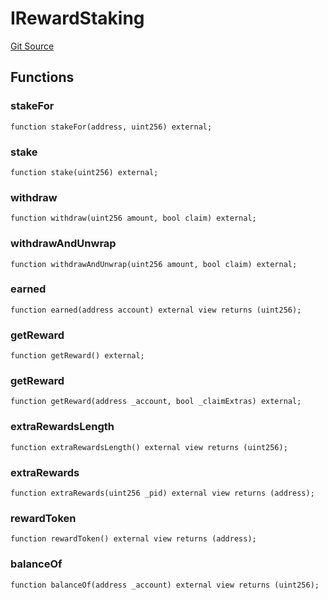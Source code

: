 # IRewardStaking
[Git Source](https://github.com/larrythecucumber321/protocol/blob/77d337b8595ba96d069ded321419b36a61984170/contracts/plugins/assets/convex/vendor/IRewardStaking.sol)


## Functions
### stakeFor


```solidity
function stakeFor(address, uint256) external;
```

### stake


```solidity
function stake(uint256) external;
```

### withdraw


```solidity
function withdraw(uint256 amount, bool claim) external;
```

### withdrawAndUnwrap


```solidity
function withdrawAndUnwrap(uint256 amount, bool claim) external;
```

### earned


```solidity
function earned(address account) external view returns (uint256);
```

### getReward


```solidity
function getReward() external;
```

### getReward


```solidity
function getReward(address _account, bool _claimExtras) external;
```

### extraRewardsLength


```solidity
function extraRewardsLength() external view returns (uint256);
```

### extraRewards


```solidity
function extraRewards(uint256 _pid) external view returns (address);
```

### rewardToken


```solidity
function rewardToken() external view returns (address);
```

### balanceOf


```solidity
function balanceOf(address _account) external view returns (uint256);
```


